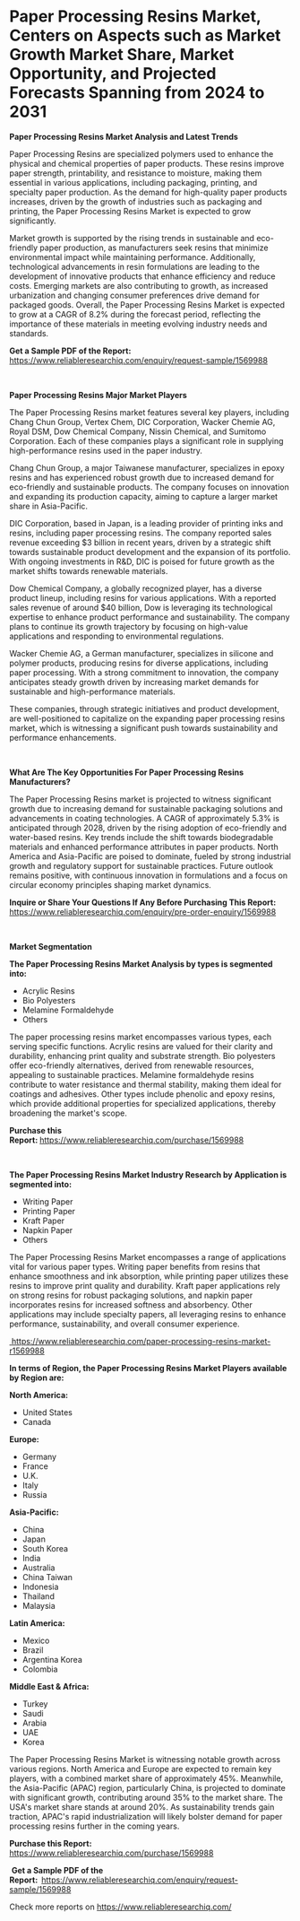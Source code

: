 <p><h1>Paper Processing Resins Market, Centers on Aspects such as Market Growth Market Share, Market Opportunity, and Projected Forecasts Spanning from 2024 to 2031</h1></p><p><strong>Paper Processing Resins Market Analysis and Latest Trends</strong></p>
<p><p>Paper Processing Resins are specialized polymers used to enhance the physical and chemical properties of paper products. These resins improve paper strength, printability, and resistance to moisture, making them essential in various applications, including packaging, printing, and specialty paper production. As the demand for high-quality paper products increases, driven by the growth of industries such as packaging and printing, the Paper Processing Resins Market is expected to grow significantly. </p><p>Market growth is supported by the rising trends in sustainable and eco-friendly paper production, as manufacturers seek resins that minimize environmental impact while maintaining performance. Additionally, technological advancements in resin formulations are leading to the development of innovative products that enhance efficiency and reduce costs. Emerging markets are also contributing to growth, as increased urbanization and changing consumer preferences drive demand for packaged goods. Overall, the Paper Processing Resins Market is expected to grow at a CAGR of 8.2% during the forecast period, reflecting the importance of these materials in meeting evolving industry needs and standards.</p></p>
<p><strong>Get a Sample PDF of the Report:&nbsp;</strong> <a href="https://www.reliableresearchiq.com/enquiry/request-sample/1569988?utm_campaign=1088&utm_medium=2&utm_source=Github&utm_content=ia&utm_term=29122024&utm_id=paper-processing-resins">https://www.reliableresearchiq.com/enquiry/request-sample/1569988</a></p>
<p>&nbsp;</p>
<p><strong>Paper Processing Resins Major Market Players</strong></p>
<p><p>The Paper Processing Resins market features several key players, including Chang Chun Group, Vertex Chem, DIC Corporation, Wacker Chemie AG, Royal DSM, Dow Chemical Company, Nissin Chemical, and Sumitomo Corporation. Each of these companies plays a significant role in supplying high-performance resins used in the paper industry.</p><p>Chang Chun Group, a major Taiwanese manufacturer, specializes in epoxy resins and has experienced robust growth due to increased demand for eco-friendly and sustainable products. The company focuses on innovation and expanding its production capacity, aiming to capture a larger market share in Asia-Pacific.</p><p>DIC Corporation, based in Japan, is a leading provider of printing inks and resins, including paper processing resins. The company reported sales revenue exceeding $3 billion in recent years, driven by a strategic shift towards sustainable product development and the expansion of its portfolio. With ongoing investments in R&D, DIC is poised for future growth as the market shifts towards renewable materials.</p><p>Dow Chemical Company, a globally recognized player, has a diverse product lineup, including resins for various applications. With a reported sales revenue of around $40 billion, Dow is leveraging its technological expertise to enhance product performance and sustainability. The company plans to continue its growth trajectory by focusing on high-value applications and responding to environmental regulations.</p><p>Wacker Chemie AG, a German manufacturer, specializes in silicone and polymer products, producing resins for diverse applications, including paper processing. With a strong commitment to innovation, the company anticipates steady growth driven by increasing market demands for sustainable and high-performance materials.</p><p>These companies, through strategic initiatives and product development, are well-positioned to capitalize on the expanding paper processing resins market, which is witnessing a significant push towards sustainability and performance enhancements.</p></p>
<p>&nbsp;</p>
<p><strong>What Are The Key Opportunities For Paper Processing Resins Manufacturers?</strong></p>
<p><p>The Paper Processing Resins market is projected to witness significant growth due to increasing demand for sustainable packaging solutions and advancements in coating technologies. A CAGR of approximately 5.3% is anticipated through 2028, driven by the rising adoption of eco-friendly and water-based resins. Key trends include the shift towards biodegradable materials and enhanced performance attributes in paper products. North America and Asia-Pacific are poised to dominate, fueled by strong industrial growth and regulatory support for sustainable practices. Future outlook remains positive, with continuous innovation in formulations and a focus on circular economy principles shaping market dynamics.</p></p>
<p><strong>Inquire or Share Your Questions If Any Before Purchasing This Report:</strong> <a href="https://www.reliableresearchiq.com/enquiry/pre-order-enquiry/1569988?utm_campaign=1088&utm_medium=2&utm_source=Github&utm_content=ia&utm_term=29122024&utm_id=paper-processing-resins">https://www.reliableresearchiq.com/enquiry/pre-order-enquiry/1569988</a></p>
<p>&nbsp;</p>
<p><strong>Market Segmentation</strong></p>
<p><strong>The Paper Processing Resins Market Analysis by types is segmented into:</strong></p>
<p><ul><li>Acrylic Resins</li><li>Bio Polyesters</li><li>Melamine Formaldehyde</li><li>Others</li></ul></p>
<p><p>The paper processing resins market encompasses various types, each serving specific functions. Acrylic resins are valued for their clarity and durability, enhancing print quality and substrate strength. Bio polyesters offer eco-friendly alternatives, derived from renewable resources, appealing to sustainable practices. Melamine formaldehyde resins contribute to water resistance and thermal stability, making them ideal for coatings and adhesives. Other types include phenolic and epoxy resins, which provide additional properties for specialized applications, thereby broadening the market's scope.</p></p>
<p><strong>Purchase this Report:&nbsp;</strong><a href="https://www.reliableresearchiq.com/purchase/1569988?utm_campaign=1088&utm_medium=2&utm_source=Github&utm_content=ia&utm_term=29122024&utm_id=paper-processing-resins">https://www.reliableresearchiq.com/purchase/1569988</a></p>
<p>&nbsp;</p>
<p><strong>The Paper Processing Resins Market Industry Research by Application is segmented into:</strong></p>
<p><ul><li>Writing Paper</li><li>Printing Paper</li><li>Kraft Paper</li><li>Napkin Paper</li><li>Others</li></ul></p>
<p><p>The Paper Processing Resins Market encompasses a range of applications vital for various paper types. Writing paper benefits from resins that enhance smoothness and ink absorption, while printing paper utilizes these resins to improve print quality and durability. Kraft paper applications rely on strong resins for robust packaging solutions, and napkin paper incorporates resins for increased softness and absorbency. Other applications may include specialty papers, all leveraging resins to enhance performance, sustainability, and overall consumer experience.</p></p>
<p><a href="https://www.reliableresearchiq.com/paper-processing-resins-market-r1569988?utm_campaign=1088&utm_medium=2&utm_source=Github&utm_content=ia&utm_term=29122024&utm_id=paper-processing-resins">&nbsp;https://www.reliableresearchiq.com/paper-processing-resins-market-r1569988</a></p>
<p><strong>In terms of Region, the Paper Processing Resins Market Players available by Region are:</strong></p>
<p>
    <p> <strong> North America: </strong>
        <ul>
            <li>United States</li>
            <li>Canada</li>
        </ul>
        </p> 
    <p> <strong> Europe: </strong>
        <ul>
            <li>Germany</li>
            <li>France</li>
            <li>U.K.</li>
            <li>Italy</li>
            <li>Russia</li>
        </ul>
        </p> 
    <p> <strong> Asia-Pacific: </strong>
        <ul>
            <li>China</li>
            <li>Japan</li>
            <li>South Korea</li>
            <li>India</li>
            <li>Australia</li>
            <li>China Taiwan</li>
            <li>Indonesia</li>
            <li>Thailand</li>
            <li>Malaysia</li>
        </ul>
        </p> 
    <p> <strong> Latin America: </strong>
        <ul>
            <li>Mexico</li>
            <li>Brazil</li>
            <li>Argentina Korea</li>
            <li>Colombia</li>
        </ul>
        </p> 
    <p> <strong> Middle East & Africa: </strong>
        <ul>
            <li>Turkey</li>
            <li>Saudi</li>
            <li>Arabia</li>
            <li>UAE</li>
            <li>Korea</li>
        </ul>
    </p>
    </p>
<p><p>The Paper Processing Resins Market is witnessing notable growth across various regions. North America and Europe are expected to remain key players, with a combined market share of approximately 45%. Meanwhile, the Asia-Pacific (APAC) region, particularly China, is projected to dominate with significant growth, contributing around 35% to the market share. The USA's market share stands at around 20%. As sustainability trends gain traction, APAC's rapid industrialization will likely bolster demand for paper processing resins further in the coming years.</p></p>
<p><strong>Purchase this Report: </strong><a href="https://www.reliableresearchiq.com/purchase/1569988?utm_campaign=1088&utm_medium=2&utm_source=Github&utm_content=ia&utm_term=29122024&utm_id=paper-processing-resins">https://www.reliableresearchiq.com/purchase/1569988</a></p>
<p>&nbsp;<strong>Get a Sample PDF of the Report:&nbsp;&nbsp;</strong><a href="https://www.reliableresearchiq.com/enquiry/request-sample/1569988?utm_campaign=1088&utm_medium=2&utm_source=Github&utm_content=ia&utm_term=29122024&utm_id=paper-processing-resins">https://www.reliableresearchiq.com/enquiry/request-sample/1569988</a></p>
<p><strong></strong></p>
<p>Check more reports on <a href="https://www.reliableresearchiq.com/?utm_campaign=1088&utm_medium=2&utm_source=Github&utm_content=ia&utm_term=29122024&utm_id=paper-processing-resins">https://www.reliableresearchiq.com/</a></p>